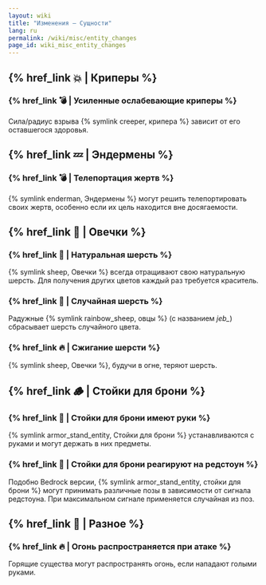 ```yaml
---
layout: wiki
title: "Изменения — Сущности"
lang: ru
permalink: /wiki/misc/entity_changes
page_id: wiki_misc_entity_changes
---
```


## {% href_link 💥 | Криперы %}

### {% href_link 💣️ | Усиленные ослабевающие криперы %}
Сила/радиус взрыва {% symlink creeper, крипера %} зависит от его оставшегося здоровья.


## {% href_link 💤 | Эндермены %}

### {% href_link 💣️ | Телепортация жертв %}
{% symlink enderman, Эндермены %} могут решить телепортировать своих жертв, особенно если их цель находится вне досягаемости.


## {% href_link 🐑 | Овечки %}

### {% href_link 👕 | Натуральная шерсть %}
{% symlink sheep, Овечки %} всегда отращивают свою натуральную шерсть. Для получения других цветов каждый раз требуется краситель.

### {% href_link 🌈 | Случайная шерсть %}
Радужные {% symlink rainbow_sheep, овцы %} (с названием _jeb\__) сбрасывает шерсть случайного цвета.

### {% href_link 🔥 | Сжигание шерсти %}
{% symlink sheep, Овечки %}, будучи в огне, теряют шерсть.


## {% href_link 🪵 | Стойки для брони %}

### {% href_link 🧰 | Стойки для брони имеют руки %}
{% symlink armor_stand_entity, Стойки для брони %} устанавливаются с руками и могут держать в них предметы.

### {% href_link 🤸 | Стойки для брони реагируют на редстоун %}
Подобно Bedrock версии, {% symlink armor_stand_entity, стойки для брони %} могут принимать различные позы в зависимости от сигнала редстоуна. При максимальном сигнале применяется случайная из поз.

## {% href_link 🧩 | Разное %}

### {% href_link 🔥 | Огонь распространяется при атаке %}
Горящие существа могут распространять огонь, если нападают голыми руками.
